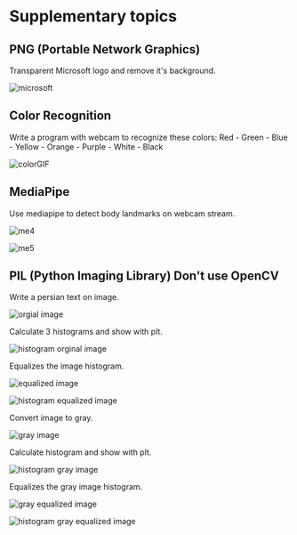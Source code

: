 # Supplementary topics

## PNG (Portable Network Graphics)

Transparent Microsoft logo and remove it's background.

![microsoft](https://github.com/MSaberian/PyLearnImageProcessing/assets/43343453/01c5dae4-7add-46f5-b0b3-ba5f11303405)

## Color Recognition

Write a program with webcam to recognize these colors:
Red - Green - Blue - Yellow - Orange - Purple - White - Black

![colorGIF](https://github.com/MSaberian/PyLearnImageProcessing/assets/43343453/8f15c1b8-092c-4909-b0c4-f02dfa5ee1da)

## MediaPipe

Use mediapipe to detect body landmarks on webcam stream.

![me4](https://github.com/MSaberian/PyLearnImageProcessing/assets/43343453/f29394be-9728-4023-8cc6-0a281925aca1)

![me5](https://github.com/MSaberian/PyLearnImageProcessing/assets/43343453/9f90d4ca-dcbc-4236-bc71-b4c7b28b85b7)

## PIL (Python Imaging Library) Don't use OpenCV 

Write a persian text on image.

![orgial image](https://github.com/MSaberian/PyLearnImageProcessing/assets/43343453/ec12ce22-a724-483b-9a17-309fa32bc9e7)

Calculate 3 histograms and show with plt.

![histogram orginal image](https://github.com/MSaberian/PyLearnImageProcessing/assets/43343453/5e2ab845-e25d-40d7-a39c-96a20346545b)

Equalizes the image histogram.

![equalized image](https://github.com/MSaberian/PyLearnImageProcessing/assets/43343453/6558f208-d213-4fdf-a1bf-9f57b8f8b340)

![histogram equalized image](https://github.com/MSaberian/PyLearnImageProcessing/assets/43343453/e9bde92e-1d1b-4b7f-b6bc-f68003a70c20)

Convert image to gray.

![gray image](https://github.com/MSaberian/PyLearnImageProcessing/assets/43343453/e8691731-8e1c-47f1-a80e-6d16606a0cbc)

Calculate histogram and show with plt.

![histogram gray image](https://github.com/MSaberian/PyLearnImageProcessing/assets/43343453/2520853e-a70e-4496-b098-92c671f69c05)

Equalizes the gray image histogram.

![gray equalized image](https://github.com/MSaberian/PyLearnImageProcessing/assets/43343453/002d8177-eb85-44b7-9dec-ef063ac27d00)

![histogram gray equalized image](https://github.com/MSaberian/PyLearnImageProcessing/assets/43343453/1556bbba-12f2-4e72-8be7-ea94d8e4fcc7)


